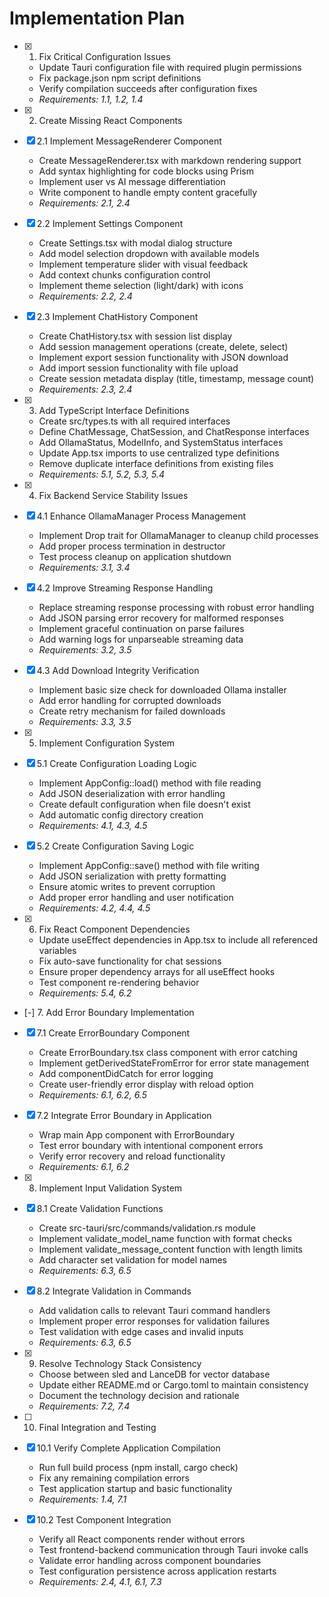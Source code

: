 # Implementation Plan

- [x] 1. Fix Critical Configuration Issues






  - Update Tauri configuration file with required plugin permissions
  - Fix package.json npm script definitions
  - Verify compilation succeeds after configuration fixes
  - _Requirements: 1.1, 1.2, 1.4_

- [x] 2. Create Missing React Components





- [x] 2.1 Implement MessageRenderer Component


  - Create MessageRenderer.tsx with markdown rendering support
  - Add syntax highlighting for code blocks using Prism
  - Implement user vs AI message differentiation
  - Write component to handle empty content gracefully
  - _Requirements: 2.1, 2.4_

- [x] 2.2 Implement Settings Component

  - Create Settings.tsx with modal dialog structure
  - Add model selection dropdown with available models
  - Implement temperature slider with visual feedback
  - Add context chunks configuration control
  - Implement theme selection (light/dark) with icons
  - _Requirements: 2.2, 2.4_

- [x] 2.3 Implement ChatHistory Component

  - Create ChatHistory.tsx with session list display
  - Add session management operations (create, delete, select)
  - Implement export session functionality with JSON download
  - Add import session functionality with file upload
  - Create session metadata display (title, timestamp, message count)
  - _Requirements: 2.3, 2.4_

- [x] 3. Add TypeScript Interface Definitions




  - Create src/types.ts with all required interfaces
  - Define ChatMessage, ChatSession, and ChatResponse interfaces
  - Add OllamaStatus, ModelInfo, and SystemStatus interfaces
  - Update App.tsx imports to use centralized type definitions
  - Remove duplicate interface definitions from existing files
  - _Requirements: 5.1, 5.2, 5.3, 5.4_

- [x] 4. Fix Backend Service Stability Issues





- [x] 4.1 Enhance OllamaManager Process Management


  - Implement Drop trait for OllamaManager to cleanup child processes
  - Add proper process termination in destructor
  - Test process cleanup on application shutdown
  - _Requirements: 3.1, 3.4_

- [x] 4.2 Improve Streaming Response Handling


  - Replace streaming response processing with robust error handling
  - Add JSON parsing error recovery for malformed responses
  - Implement graceful continuation on parse failures
  - Add warning logs for unparseable streaming data
  - _Requirements: 3.2, 3.5_

- [x] 4.3 Add Download Integrity Verification


  - Implement basic size check for downloaded Ollama installer
  - Add error handling for corrupted downloads
  - Create retry mechanism for failed downloads
  - _Requirements: 3.3, 3.5_

- [x] 5. Implement Configuration System





- [x] 5.1 Create Configuration Loading Logic


  - Implement AppConfig::load() method with file reading
  - Add JSON deserialization with error handling
  - Create default configuration when file doesn't exist
  - Add automatic config directory creation
  - _Requirements: 4.1, 4.3, 4.5_

- [x] 5.2 Create Configuration Saving Logic


  - Implement AppConfig::save() method with file writing
  - Add JSON serialization with pretty formatting
  - Ensure atomic writes to prevent corruption
  - Add proper error handling and user notification
  - _Requirements: 4.2, 4.4, 4.5_

- [x] 6. Fix React Component Dependencies






  - Update useEffect dependencies in App.tsx to include all referenced variables
  - Fix auto-save functionality for chat sessions
  - Ensure proper dependency arrays for all useEffect hooks
  - Test component re-rendering behavior
  - _Requirements: 5.4, 6.2_

- [-] 7. Add Error Boundary Implementation



- [x] 7.1 Create ErrorBoundary Component


  - Create ErrorBoundary.tsx class component with error catching
  - Implement getDerivedStateFromError for error state management
  - Add componentDidCatch for error logging
  - Create user-friendly error display with reload option
  - _Requirements: 6.1, 6.2, 6.5_

- [x] 7.2 Integrate Error Boundary in Application










  - Wrap main App component with ErrorBoundary
  - Test error boundary with intentional component errors
  - Verify error recovery and reload functionality
  - _Requirements: 6.1, 6.2_

- [x] 8. Implement Input Validation System










- [x] 8.1 Create Validation Functions


  - Create src-tauri/src/commands/validation.rs module
  - Implement validate_model_name function with format checks
  - Implement validate_message_content function with length limits
  - Add character set validation for model names
  - _Requirements: 6.3, 6.5_

- [x] 8.2 Integrate Validation in Commands




  - Add validation calls to relevant Tauri command handlers
  - Implement proper error responses for validation failures
  - Test validation with edge cases and invalid inputs
  - _Requirements: 6.3, 6.5_

- [x] 9. Resolve Technology Stack Consistency





  - Choose between sled and LanceDB for vector database
  - Update either README.md or Cargo.toml to maintain consistency
  - Document the technology decision and rationale
  - _Requirements: 7.2, 7.4_

- [ ] 10. Final Integration and Testing


- [x] 10.1 Verify Complete Application Compilation


  - Run full build process (npm install, cargo check)
  - Fix any remaining compilation errors
  - Test application startup and basic functionality
  - _Requirements: 1.4, 7.1_

- [x] 10.2 Test Component Integration







  - Verify all React components render without errors
  - Test frontend-backend communication through Tauri invoke calls
  - Validate error handling across component boundaries
  - Test configuration persistence across application restarts
  - _Requirements: 2.4, 4.1, 6.1, 7.3_